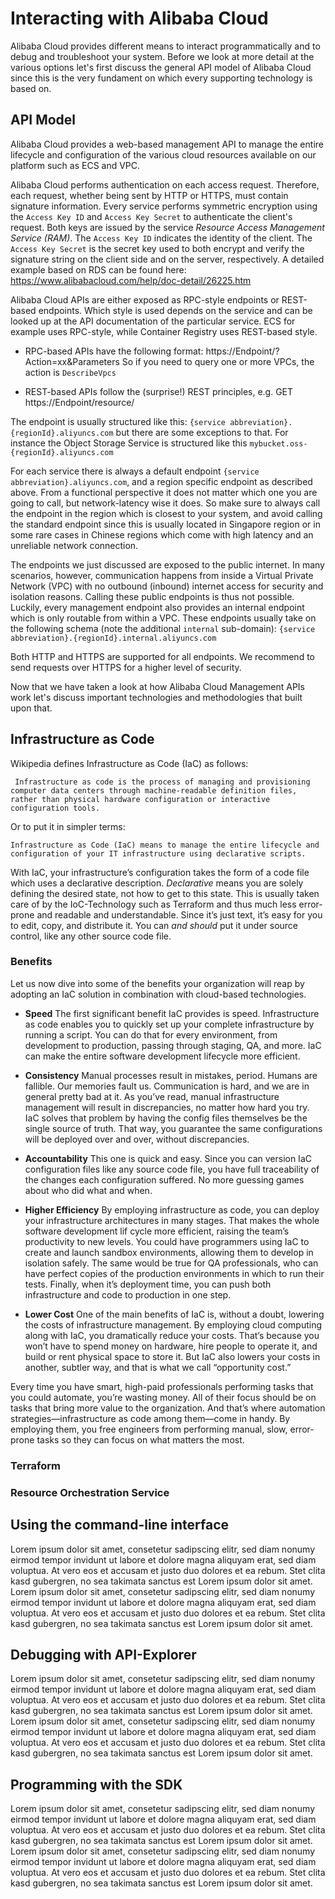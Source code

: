 # Interacting with Alibaba Cloud
Alibaba Cloud provides different means to interact programmatically and to debug and troubleshoot your system.
Before we look at more detail at the various options let's first discuss the general API model of Alibaba Cloud since this is the very fundament on which every supporting technology is based on.

## API Model
Alibaba Cloud provides a web-based management API to manage the entire lifecycle and configuration of the various cloud resources available on our platform such as ECS and VPC.

Alibaba Cloud performs authentication on each access request. Therefore, each request, whether being sent by HTTP or HTTPS, must contain signature information. Every service performs symmetric encryption using the `Access Key ID` and `Access Key Secret` to authenticate the client's request. Both keys are issued by the service *Resource Access Management Service (RAM)*. The `Access Key ID` indicates the identity of the client. The `Access Key Secret` is the secret key used to both encrypt and verify the signature string on the client side and on the server, respectively. 
A detailed example based on RDS can be found here: https://www.alibabacloud.com/help/doc-detail/26225.htm

Alibaba Cloud APIs are either exposed as RPC-style endpoints or REST-based endpoints. Which style is used depends on the service and can be looked up at the API documentation of the particular service. 
ECS for example uses RPC-style, while Container Registry uses REST-based style.

- RPC-based APIs have the following format: https://Endpoint/?Action=xx&Parameters
So if you need to query one or more VPCs, the action is `DescribeVpcs`

- REST-based APIs follow the (surprise!) REST principles, e.g. GET https://Endpoint/resource/

The endpoint is usually structured like this:
`{service abbreviation}.{regionId}.aliyuncs.com`
but there are some exceptions to that. For instance the Object Storage Service is structured like this
`mybucket.oss-{regionId}.aliyuncs.com`

For each service there is always a default endpoint `{service abbreviation}.aliyuncs.com`, and a region specific endpoint as described above. From a functional perspective it does not matter which one you are going to call, but network-latency wise it does. So make sure to always call the endpoint in the region which is closest to your system, and avoid calling the standard endpoint since this is usually located in Singapore region or in some rare cases in Chinese regions which come with high latency and an unreliable network connection.

The endpoints we just discussed are exposed to the public internet. In many scenarios, however, communication happens from inside a Virtual Private Network (VPC) with no outbound (inbound) internet access for security and isolation reasons. Calling these public endpoints is thus not possible.
Luckily, every management endpoint also provides an internal endpoint which is only routable from within a VPC.
These endpoints usually take on the following schema (note the additional `internal` sub-domain):
`{service abbreviation}.{regionId}.internal.aliyuncs.com`

Both HTTP and HTTPS are supported for all endpoints. We recommend to send requests over HTTPS for a higher level of security.

Now that we have taken a look at how Alibaba Cloud Management APIs work let's discuss important technologies and methodologies that built upon that.
## Infrastructure as Code
Wikipedia defines Infrastructure as Code (IaC) as follows:
```
 Infrastructure as code is the process of managing and provisioning computer data centers through machine-readable definition files, rather than physical hardware configuration or interactive configuration tools.
```
Or to put it in simpler terms:
```
Infrastructure as Code (IaC) means to manage the entire lifecycle and configuration of your IT infrastructure using declarative scripts.
```

With IaC, your infrastructure’s configuration takes the form of a code file which uses a declarative description. *Declarative* means you are solely defining the desired state, not how to get to this state. This is usually taken care of by the IoC-Technology such as Terraform and thus much less error-prone and readable and understandable.
Since it’s just text, it’s easy for you to edit, copy, and distribute it. You can *and should* put it under source control, like any other source code file.

### Benefits
Let us now dive into some of the benefits your organization will reap by adopting an IaC solution in combination with cloud-based technologies.

- **Speed**
The first significant benefit IaC provides is speed. Infrastructure as code enables you to quickly set up your complete infrastructure by running a script. You can do that for every environment, from development to production, passing through staging, QA, and more. IaC can make the entire software development lifecycle more efficient.

- **Consistency**
Manual processes result in mistakes, period. Humans are fallible. Our memories fault us. Communication is hard, and we are in general pretty bad at it. As you’ve read, manual infrastructure management will result in discrepancies, no matter how hard you try. IaC solves that problem by having the config files themselves be the single source of truth. That way, you guarantee the same configurations will be deployed over and over, without discrepancies.

- **Accountability**
This one is quick and easy. Since you can version IaC configuration files like any source code file, you have full traceability of the changes each configuration suffered. No more guessing games about who did what and when.

- **Higher Efficiency** 
By employing infrastructure as code, you can deploy your infrastructure architectures in many stages. That makes the whole software development lif cycle more efficient, raising the team’s productivity to new levels.
You could have programmers using IaC to create and launch sandbox environments, allowing them to develop in isolation safely. The same would be true for QA professionals, who can have perfect copies of the production environments in which to run their tests. Finally, when it’s deployment time, you can push both infrastructure and code to production in one step.

- **Lower Cost**
One of the main benefits of IaC is, without a doubt, lowering the costs of infrastructure management. By employing cloud computing along with IaC, you dramatically reduce your costs. That’s because you won’t have to spend money on hardware, hire people to operate it, and build or rent physical space to store it. But IaC also lowers your costs in another, subtler way, and that is what we call “opportunity cost.”

Every time you have smart, high-paid professionals performing tasks that you could automate, you’re wasting money. All of their focus should be on tasks that bring more value to the organization. And that’s where automation strategies—infrastructure as code among them—come in handy. By employing them, you free engineers from performing manual, slow, error-prone tasks so they can focus on what matters the most.

### Terraform

### Resource Orchestration Service 

## Using the command-line interface
Lorem ipsum dolor sit amet, consetetur sadipscing elitr, sed diam nonumy eirmod tempor invidunt ut labore et dolore magna aliquyam erat, sed diam voluptua. At vero eos et accusam et justo duo dolores et ea rebum. Stet clita kasd gubergren, no sea takimata sanctus est Lorem ipsum dolor sit amet. Lorem ipsum dolor sit amet, consetetur sadipscing elitr, sed diam nonumy eirmod tempor invidunt ut labore et dolore magna aliquyam erat, sed diam voluptua. At vero eos et accusam et justo duo dolores et ea rebum. Stet clita kasd gubergren, no sea takimata sanctus est Lorem ipsum dolor sit amet.

## Debugging with API-Explorer
Lorem ipsum dolor sit amet, consetetur sadipscing elitr, sed diam nonumy eirmod tempor invidunt ut labore et dolore magna aliquyam erat, sed diam voluptua. At vero eos et accusam et justo duo dolores et ea rebum. Stet clita kasd gubergren, no sea takimata sanctus est Lorem ipsum dolor sit amet. Lorem ipsum dolor sit amet, consetetur sadipscing elitr, sed diam nonumy eirmod tempor invidunt ut labore et dolore magna aliquyam erat, sed diam voluptua. At vero eos et accusam et justo duo dolores et ea rebum. Stet clita kasd gubergren, no sea takimata sanctus est Lorem ipsum dolor sit amet.

## Programming with the SDK
Lorem ipsum dolor sit amet, consetetur sadipscing elitr, sed diam nonumy eirmod tempor invidunt ut labore et dolore magna aliquyam erat, sed diam voluptua. At vero eos et accusam et justo duo dolores et ea rebum. Stet clita kasd gubergren, no sea takimata sanctus est Lorem ipsum dolor sit amet. Lorem ipsum dolor sit amet, consetetur sadipscing elitr, sed diam nonumy eirmod tempor invidunt ut labore et dolore magna aliquyam erat, sed diam voluptua. At vero eos et accusam et justo duo dolores et ea rebum. Stet clita kasd gubergren, no sea takimata sanctus est Lorem ipsum dolor sit amet.
